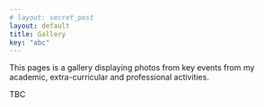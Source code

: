 ```yaml
---
# layout: secret_post
layout: default
title: Gallery
key: "abc"
---
```


This pages is a gallery displaying photos from key events from my academic, extra-curricular and professional activities.

TBC